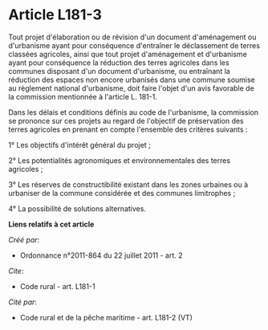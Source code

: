 # Article L181-3

Tout projet d'élaboration ou de révision d'un document d'aménagement ou d'urbanisme ayant pour conséquence d'entraîner le
déclassement de terres classées agricoles, ainsi que tout projet d'aménagement et d'urbanisme ayant pour conséquence la
réduction des terres agricoles dans les communes disposant d'un document d'urbanisme, ou entraînant la réduction des espaces
non encore urbanisés dans une commune soumise au règlement national d'urbanisme, doit faire l'objet d'un avis favorable de la
commission mentionnée à l'article L. 181-1.

Dans les délais et conditions définis au code de l'urbanisme, la commission se prononce sur ces projets au regard de
l'objectif de préservation des terres agricoles en prenant en compte l'ensemble des critères suivants : 

1° Les objectifs d'intérêt général du projet ; 

2° Les potentialités agronomiques et environnementales des terres agricoles ; 

3° Les réserves de constructibilité existant dans les zones urbaines ou à urbaniser de la commune considérée et des communes
limitrophes ; 

4° La possibilité de solutions alternatives.

**Liens relatifs à cet article**

_Créé par_:

  - Ordonnance n°2011-864 du 22 juillet 2011 - art. 2

_Cite_:

  - Code rural - art. L181-1

_Cité par_:

  - Code rural et de la pêche maritime - art. L181-2 (VT)

